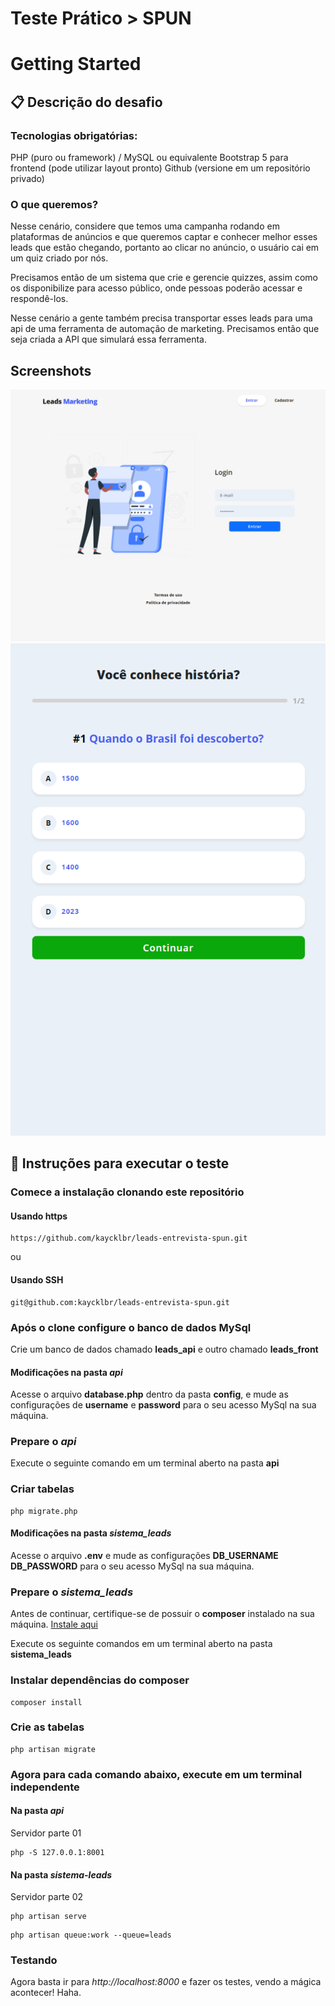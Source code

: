 # Teste Prático > SPUN
# Getting Started

## :clipboard: Descrição do desafio
### Tecnologias obrigatórias:
PHP (puro ou framework) / MySQL ou equivalente
Bootstrap 5 para frontend (pode utilizar layout pronto)
Github (versione em um repositório privado)

### O que queremos?
Nesse cenário, considere que temos uma campanha rodando em plataformas de anúncios e que queremos captar e conhecer melhor esses leads que estão chegando, portanto ao clicar no anúncio, o usuário cai em um quiz criado por nós.

Precisamos então de um sistema que crie e gerencie quizzes, assim como os disponibilize para acesso público, onde pessoas poderão acessar e respondê-los.

Nesse cenário a gente também precisa transportar esses leads para uma api de uma ferramenta de automação de marketing. Precisamos então que seja criada a API que simulará essa ferramenta.

## Screenshots

![login](https://raw.githubusercontent.com/kaycklbr/leads-entrevista-spun/main/Screenshot-Login.png)
![login](https://raw.githubusercontent.com/kaycklbr/leads-entrevista-spun/main/Screenshot-Quizz.png)


## :hammer: Instruções para executar o teste

### Comece a instalação clonando este repositório

#### Usando https
```
https://github.com/kaycklbr/leads-entrevista-spun.git
```
ou

#### Usando SSH
```
git@github.com:kaycklbr/leads-entrevista-spun.git
```

### Após o clone configure o banco de dados MySql

Crie um banco de dados chamado **leads_api** e outro chamado **leads_front**

#### Modificações na pasta _api_

Acesse o arquivo **database.php** dentro da pasta **config**, e mude as configurações de **username** e **password** para o seu acesso MySql na sua máquina.

### Prepare o _api_

Execute o seguinte comando em um terminal aberto na pasta **api**

### Criar tabelas
```
php migrate.php
```

#### Modificações na pasta _sistema_leads_

Acesse o arquivo **.env** e mude as configurações **DB_USERNAME** **DB_PASSWORD**  para o seu acesso MySql na sua máquina.

### Prepare o _sistema_leads_

Antes de continuar, certifique-se de possuir o **composer** instalado na sua máquina. [Instale aqui](https://getcomposer.org/doc/00-intro.md)

Execute os seguinte comandos em um terminal aberto na pasta **sistema_leads**

### Instalar dependências do composer
```
composer install
```

### Crie as tabelas
```
php artisan migrate
```


### Agora para cada comando abaixo, execute em um terminal independente


#### Na pasta _api_

Servidor parte 01
```
php -S 127.0.0.1:8001
```

#### Na pasta _sistema-leads_
Servidor parte 02
```
php artisan serve
```
```
php artisan queue:work --queue=leads
```

### Testando

Agora basta ir para _http://localhost:8000_ e fazer os testes, vendo a mágica acontecer! Haha.

